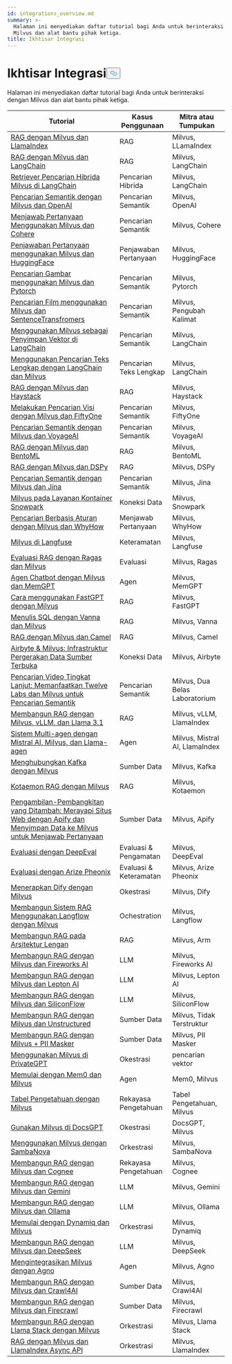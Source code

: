 ```yaml
---
id: integrations_overview.md
summary: >-
  Halaman ini menyediakan daftar tutorial bagi Anda untuk berinteraksi dengan
  Milvus dan alat bantu pihak ketiga.
title: Ikhtisar Integrasi
---
```

<h1 id="Integrations-Overview" class="common-anchor-header">Ikhtisar Integrasi<button data-href="#Integrations-Overview" class="anchor-icon" translate="no">
      <svg translate="no"
        aria-hidden="true"
        focusable="false"
        height="20"
        version="1.1"
        viewBox="0 0 16 16"
        width="16"
      >
        <path
          fill="#0092E4"
          fill-rule="evenodd"
          d="M4 9h1v1H4c-1.5 0-3-1.69-3-3.5S2.55 3 4 3h4c1.45 0 3 1.69 3 3.5 0 1.41-.91 2.72-2 3.25V8.59c.58-.45 1-1.27 1-2.09C10 5.22 8.98 4 8 4H4c-.98 0-2 1.22-2 2.5S3 9 4 9zm9-3h-1v1h1c1 0 2 1.22 2 2.5S13.98 12 13 12H9c-.98 0-2-1.22-2-2.5 0-.83.42-1.64 1-2.09V6.25c-1.09.53-2 1.84-2 3.25C6 11.31 7.55 13 9 13h4c1.45 0 3-1.69 3-3.5S14.5 6 13 6z"
        ></path>
      </svg>
    </button></h1><p>Halaman ini menyediakan daftar tutorial bagi Anda untuk berinteraksi dengan Milvus dan alat bantu pihak ketiga.</p>
<table>
<thead>
<tr><th>Tutorial</th><th>Kasus Penggunaan</th><th>Mitra atau Tumpukan</th></tr>
</thead>
<tbody>
<tr><td><a href="/docs/id/integrate_with_llamaindex.md">RAG dengan Milvus dan LlamaIndex</a></td><td>RAG</td><td>Milvus, LLamaIndex</td></tr>
<tr><td><a href="/docs/id/integrate_with_langchain.md">RAG dengan Milvus dan LangChain</a></td><td>RAG</td><td>Milvus, LangChain</td></tr>
<tr><td><a href="/docs/id/milvus_hybrid_search_retriever.md">Retriever Pencarian Hibrida Milvus di LangChain</a></td><td>Pencarian Hibrida</td><td>Milvus, LangChain</td></tr>
<tr><td><a href="/docs/id/integrate_with_openai.md">Pencarian Semantik dengan Milvus dan OpenAI</a></td><td>Pencarian Semantik</td><td>Milvus, OpenAI</td></tr>
<tr><td><a href="/docs/id/integrate_with_cohere.md">Menjawab Pertanyaan Menggunakan Milvus dan Cohere</a></td><td>Pencarian Semantik</td><td>Milvus, Cohere</td></tr>
<tr><td><a href="/docs/id/integrate_with_hugging-face.md">Penjawaban Pertanyaan menggunakan Milvus dan HuggingFace</a></td><td>Penjawaban Pertanyaan</td><td>Milvus, HuggingFace</td></tr>
<tr><td><a href="/docs/id/integrate_with_pytorch.md">Pencarian Gambar menggunakan Milvus dan Pytorch</a></td><td>Pencarian Semantik</td><td>Milvus, Pytorch</td></tr>
<tr><td><a href="/docs/id/integrate_with_sentencetransformers.md">Pencarian Film menggunakan Milvus dan SentenceTransfromers</a></td><td>Pencarian Semantik</td><td>Milvus, Pengubah Kalimat</td></tr>
<tr><td><a href="/docs/id/basic_usage_langchain.md">Menggunakan Milvus sebagai Penyimpan Vektor di LangChain</a></td><td>Pencarian Semantik</td><td>Milvus, LangChain</td></tr>
<tr><td><a href="/docs/id/full_text_search_with_langchain.md">Menggunakan Pencarian Teks Lengkap dengan LangChain dan Milvus</a></td><td>Pencarian Teks Lengkap</td><td>Milvus, LangChain</td></tr>
<tr><td><a href="/docs/id/integrate_with_haystack.md">RAG dengan Milvus dan Haystack</a></td><td>RAG</td><td>Milvus, Haystack</td></tr>
<tr><td><a href="/docs/id/integrate_with_voxel51.md">Melakukan Pencarian Visi dengan Milvus dan FiftyOne</a></td><td>Pencarian Semantik</td><td>Milvus, FiftyOne</td></tr>
<tr><td><a href="/docs/id/integrate_with_voyageai.md">Pencarian Semantik dengan Milvus dan VoyageAI</a></td><td>Pencarian Semantik</td><td>Milvus, VoyageAI</td></tr>
<tr><td><a href="/docs/id/integrate_with_bentoml.md">RAG dengan Milvus dan BentoML</a></td><td>RAG</td><td>Milvus, BentoML</td></tr>
<tr><td><a href="/docs/id/integrate_with_dspy.md">RAG dengan Milvus dan DSPy</a></td><td>RAG</td><td>Milvus, DSPy</td></tr>
<tr><td><a href="/docs/id/integrate_with_jina.md">Pencarian Semantik dengan Milvus dan Jina</a></td><td>Pencarian Semantik</td><td>Milvus, Jina</td></tr>
<tr><td><a href="/docs/id/integrate_with_snowpark.md">Milvus pada Layanan Kontainer Snowpark</a></td><td>Koneksi Data</td><td>Milvus, Snowpark</td></tr>
<tr><td><a href="/docs/id/integrate_with_whyhow.md">Pencarian Berbasis Aturan dengan Milvus dan WhyHow</a></td><td>Menjawab Pertanyaan</td><td>Milvus, WhyHow</td></tr>
<tr><td><a href="/docs/id/integrate_with_langfuse.md">Milvus di Langfuse</a></td><td>Keteramatan</td><td>Milvus, Langfuse</td></tr>
<tr><td><a href="/docs/id/integrate_with_ragas.md">Evaluasi RAG dengan Ragas dan Milvus</a></td><td>Evaluasi</td><td>Milvus, Ragas</td></tr>
<tr><td><a href="/docs/id/integrate_with_memgpt.md">Agen Chatbot dengan Milvus dan MemGPT</a></td><td>Agen</td><td>Milvus, MemGPT</td></tr>
<tr><td><a href="/docs/id/integrate_with_fastgpt.md">Cara menggunakan FastGPT dengan Milvus</a></td><td>RAG</td><td>Milvus, FastGPT</td></tr>
<tr><td><a href="/docs/id/integrate_with_vanna.md">Menulis SQL dengan Vanna dan Milvus</a></td><td>RAG</td><td>Milvus, Vanna</td></tr>
<tr><td><a href="/docs/id/integrate_with_camel.md">RAG dengan Milvus dan Camel</a></td><td>RAG</td><td>Milvus, Camel</td></tr>
<tr><td><a href="/docs/id/integrate_with_airbyte.md">Airbyte &amp; Milvus: Infrastruktur Pergerakan Data Sumber Terbuka</a></td><td>Koneksi Data</td><td>Milvus, Airbyte</td></tr>
<tr><td><a href="/docs/id/video_search_with_twelvelabs_and_milvus.md">Pencarian Video Tingkat Lanjut: Memanfaatkan Twelve Labs dan Milvus untuk Pencarian Semantik</a></td><td>Pencarian Semantik</td><td>Milvus, Dua Belas Laboratorium</td></tr>
<tr><td><a href="/docs/id/milvus_rag_with_vllm.md">Membangun RAG dengan Milvus, vLLM, dan Llama 3.1</a></td><td>RAG</td><td>Milvus, vLLM, LlamaIndex</td></tr>
<tr><td><a href="/docs/id/llama_agents_metadata.md">Sistem Multi-agen dengan Mistral AI, Milvus, dan Llama-agen</a></td><td>Agen</td><td>Milvus, Mistral AI, LlamaIndex</td></tr>
<tr><td><a href="/docs/id/kafka-connect-milvus.md">Menghubungkan Kafka dengan Milvus</a></td><td>Sumber Data</td><td>Milvus, Kafka</td></tr>
<tr><td><a href="/docs/id/kotaemon_with_milvus.md">Kotaemon RAG dengan Milvus</a></td><td>RAG</td><td>Milvus, Kotaemon</td></tr>
<tr><td><a href="/docs/id/apify_milvus_rag.md">Pengambilan-Pembangkitan yang Ditambah: Merayapi Situs Web dengan Apify dan Menyimpan Data ke Milvus untuk Menjawab Pertanyaan</a></td><td>Sumber Data</td><td>Milvus, Apify</td></tr>
<tr><td><a href="/docs/id/evaluation_with_deepeval.md">Evaluasi dengan DeepEval</a></td><td>Evaluasi &amp; Pengamatan</td><td>Milvus, DeepEval</td></tr>
<tr><td><a href="/docs/id/evaluation_with_phoenix.md">Evaluasi dengan Arize Pheonix</a></td><td>Evaluasi &amp; Keteramatan</td><td>Milvus, Arize Pheonix</td></tr>
<tr><td><a href="/docs/id/dify_with_milvus.md">Menerapkan Dify dengan Milvus</a></td><td>Okestrasi</td><td>Milvus, Dify</td></tr>
<tr><td><a href="/docs/id/rag_with_langflow.md">Membangun Sistem RAG Menggunakan Langflow dengan Milvus</a></td><td>Ochestration</td><td>Milvus, Langflow</td></tr>
<tr><td><a href="/docs/id/build_rag_on_arm.md">Membangun RAG pada Arsitektur Lengan</a></td><td>RAG</td><td>Milvus, Arm</td></tr>
<tr><td><a href="/docs/id/build_RAG_with_milvus_and_fireworks.md">Membangun RAG dengan Milvus dan Fireworks AI</a></td><td>LLM</td><td>Milvus, Fireworks AI</td></tr>
<tr><td><a href="/docs/id/build_RAG_with_milvus_and_lepton.md">Membangun RAG dengan Milvus dan Lepton AI</a></td><td>LLM</td><td>Milvus, Lepton AI</td></tr>
<tr><td><a href="/docs/id/build_RAG_with_milvus_and_siliconflow">Membangun RAG dengan Milvus dan SiliconFlow</a></td><td>LLM</td><td>Milvus, SiliconFlow</td></tr>
<tr><td><a href="/docs/id/rag_with_milvus_and_unstructured.md">Membangun RAG dengan Milvus dan Unstructured</a></td><td>Sumber Data</td><td>Milvus, Tidak Terstruktur</td></tr>
<tr><td><a href="/docs/id/RAG_with_pii_and_milvus.md">Membangun RAG dengan Milvus + PII Masker</a></td><td>Sumber Data</td><td>Milvus, PII Masker</td></tr>
<tr><td><a href="/docs/id/use_milvus_in_private_gpt.md">Menggunakan Milvus di PrivateGPT</a></td><td>Okestrasi</td><td>pencarian vektor</td></tr>
<tr><td><a href="/docs/id/quickstart_mem0_with_milvus.md">Memulai dengan Mem0 dan Milvus</a></td><td>Agen</td><td>Mem0, Milvus</td></tr>
<tr><td><a href="/docs/id/knowledge_table_with_milvus.md">Tabel Pengetahuan dengan Milvus</a></td><td>Rekayasa Pengetahuan</td><td>Tabel Pengetahuan, Milvus</td></tr>
<tr><td><a href="/docs/id/use_milvus_in_docsgpt.md">Gunakan Milvus di DocsGPT</a></td><td>Okestrasi</td><td>DocsGPT, Milvus</td></tr>
<tr><td><a href="/docs/id/use_milvus_with_sambanova.md">Menggunakan Milvus dengan SambaNova</a></td><td>Orkestrasi</td><td>Milvus, SambaNova</td></tr>
<tr><td><a href="/docs/id/build_RAG_with_milvus_and_cognee.md">Membangun RAG dengan Milvus dan Cognee</a></td><td>Rekayasa Pengetahuan</td><td>Milvus, Cognee</td></tr>
<tr><td><a href="/docs/id/build_RAG_with_milvus_and_gemini.md">Membangun RAG dengan Milvus dan Gemini</a></td><td>LLM</td><td>Milvus, Gemini</td></tr>
<tr><td><a href="/docs/id/build_RAG_with_milvus_and_ollama.md">Membangun RAG dengan Milvus dan Ollama</a></td><td>LLM</td><td>Milvus, Ollama</td></tr>
<tr><td><a href="/docs/id/milvus_rag_with_dynamiq.md">Memulai dengan Dynamiq dan Milvus</a></td><td>Orkestrasi</td><td>Milvus, Dynamiq</td></tr>
<tr><td><a href="/docs/id/build_RAG_with_milvus_and_deepseek.md">Membangun RAG dengan Milvus dan DeepSeek</a></td><td>LLM</td><td>Milvus, DeepSeek</td></tr>
<tr><td><a href="/docs/id/integrate_with_phidata.md">Mengintegrasikan Milvus dengan Agno</a></td><td>Agen</td><td>Milvus, Agno</td></tr>
<tr><td><a href="/docs/id/build_RAG_with_milvus_and_crawl4ai.md">Membangun RAG dengan Milvus dan Crawl4AI</a></td><td>Sumber Data</td><td>Milvus, Crawl4AI</td></tr>
<tr><td><a href="/docs/id/build_RAG_with_milvus_and_firecrawl.md">Membangun RAG dengan Milvus dan Firecrawl</a></td><td>Sumber Data</td><td>Milvus, Firecrawl</td></tr>
<tr><td><a href="/docs/id/llama_stack_with_milvus.md">Membangun RAG dengan Llama Stack dengan Milvus</a></td><td>Orkestrasi</td><td>Milvus, Llama Stack</td></tr>
<tr><td><a href="/docs/id/llamaindex_milvus_async.md">RAG dengan Milvus dan LlamaIndex Async API</a></td><td>Orkestrasi</td><td>Milvus, LlamaIndex</td></tr>
</tbody>
</table>
